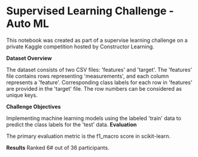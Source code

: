 # Supervised Learning Challenge - Auto ML 

This notebook was created as part of a supervise learning challenge on a private Kaggle competition hosted by Constructor Learning. 

**Dataset Overview**

The dataset consists of two CSV files: 'features' and 'target'. The 'features' file contains rows representing 'measurements', and each column represents a 'feature'. Corresponding class labels for each row in 'features' are provided in the 'target' file. The row numbers can be considered as unique keys.

**Challenge Objectives**

Implementing machine learning models using the labeled 'train' data to predict the class labels for the 'test' data. 
**Evaluation**

The primary evaluation metric is the f1_macro score in scikit-learn.

**Results** 
Ranked 6# out of 36 participants. 
